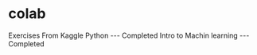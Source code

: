# colab
Exercises From Kaggle
Python                   --- Completed
Intro to Machin learning --- Completed
